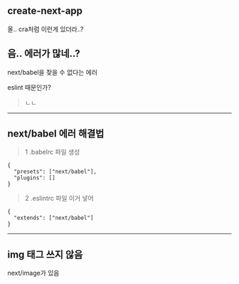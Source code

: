 ## create-next-app

올.. cra처럼 이런게 있더라..?

## 음.. 에러가 많네..?

next/babel을 찾을 수 없다는 에러

eslint 때문인가?

> ㄴㄴ

---

## next/babel 에러 해결법

> 1 .babelrc 파일 생성

```
{
  "presets": ["next/babel"],
  "plugins": []
}
```

> 2 .eslintrc 파일 이거 넣어

```
{
  "extends": ["next/babel"]
}
```

---

## img 태그 쓰지 않음

next/image가 있음

